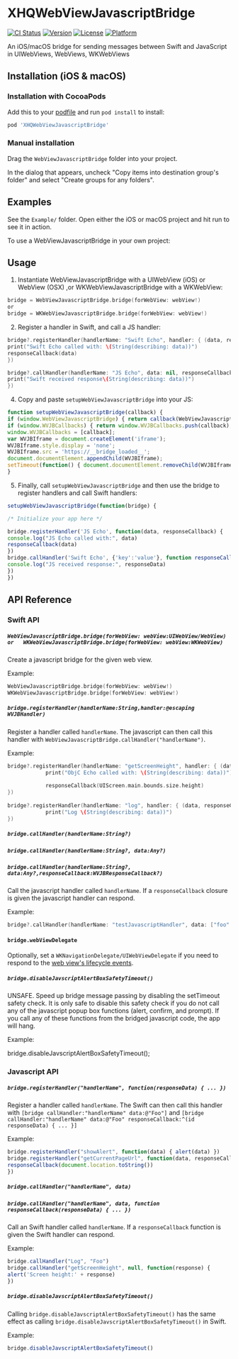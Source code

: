 # XHQWebViewJavascriptBridge
[![CI Status](https://img.shields.io/travis/xuhaiqing/WebViewJavascriptBridge.svg?style=flat)](https://travis-ci.org/xuhaiqing/WebViewJavascriptBridge)
[![Version](https://img.shields.io/cocoapods/v/WebViewJavascriptBridge.svg?style=flat)](https://cocoapods.org/pods/WebViewJavascriptBridge)
[![License](https://img.shields.io/cocoapods/l/WebViewJavascriptBridge.svg?style=flat)](https://cocoapods.org/pods/WebViewJavascriptBridge)
[![Platform](https://img.shields.io/cocoapods/p/WebViewJavascriptBridge.svg?style=flat)](https://cocoapods.org/pods/WebViewJavascriptBridge)

An iOS/macOS bridge for sending messages between Swift and JavaScript in UIWebViews, WebViews, WKWebViews


Installation (iOS & macOS)
------------------------

### Installation with CocoaPods
Add this to your [podfile](https://guides.cocoapods.org/using/getting-started.html) and run `pod install` to install:

```ruby
pod 'XHQWebViewJavascriptBridge'
```
### Manual installation

Drag the `WebViewJavascriptBridge` folder into your project.

In the dialog that appears, uncheck "Copy items into destination group's folder" and select "Create groups for any folders".

Examples
--------

See the `Example/` folder. Open either the iOS or macOS project and hit run to see it in action.

To use a WebViewJavascriptBridge in your own project:

Usage
-----

1) Instantiate WebViewJavascriptBridge with a UIWebView (iOS) or WebView (OSX)  ,or WKWebViewJavascriptBridge with      a WKWebView:

```Swift
bridge = WebViewJavascriptBridge.bridge(forWebView: webView!) 
or
bridge = WKWebViewJavascriptBridge.bridge(forWebView: webView!) 

```

2) Register a handler in Swift, and call a JS handler:

```Swift
bridge?.registerHandler(handlerName: "Swift Echo", handler: { (data, responseCallback) in
print("Swift Echo called with: \(String(describing: data))")
responseCallback(data)
})

bridge?.callHandler(handlerName: "JS Echo", data: nil, responseCallback: { (data) in
print("Swift received response\(String(describing: data))")
})
```

4) Copy and paste `setupWebViewJavascriptBridge` into your JS:

```javascript
function setupWebViewJavascriptBridge(callback) {
if (window.WebViewJavascriptBridge) { return callback(WebViewJavascriptBridge); }
if (window.WVJBCallbacks) { return window.WVJBCallbacks.push(callback); }
window.WVJBCallbacks = [callback];
var WVJBIframe = document.createElement('iframe');
WVJBIframe.style.display = 'none';
WVJBIframe.src = 'https://__bridge_loaded__';
document.documentElement.appendChild(WVJBIframe);
setTimeout(function() { document.documentElement.removeChild(WVJBIframe) }, 0)
}
```

5) Finally, call `setupWebViewJavascriptBridge` and then use the bridge to register handlers and call Swift handlers:

```javascript
setupWebViewJavascriptBridge(function(bridge) {

/* Initialize your app here */

bridge.registerHandler('JS Echo', function(data, responseCallback) {
console.log("JS Echo called with:", data)
responseCallback(data)
})
bridge.callHandler('Swift Echo', {'key':'value'}, function responseCallback(responseData) {
console.log("JS received response:", responseData)
})
})
```

API Reference
-------------

### Swift API

##### `WebViewJavascriptBridge.bridge(forWebView: webView:UIWebView/WebView) or   WKWebViewJavascriptBridge.bridge(forWebView: webView:WKWebView) `

Create a javascript bridge for the given web view.

Example:

```swift   
WebViewJavascriptBridge.bridge(forWebView: webView!) 
WKWebViewJavascriptBridge.bridge(forWebView: webView!) 
```

##### `bridge.registerHandler(handlerName:String,handler:@escaping WVJBHandler)`

Register a handler called `handlerName`. The javascript can then call this handler with `WebViewJavascriptBridge.callHandler("handlerName")`.

Example:

```Swift
bridge?.registerHandler(handlerName: "getScreenHeight", handler: { (data, responseCallback) in
            print("ObjC Echo called with: \(String(describing: data))")
            
            responseCallback(UIScreen.main.bounds.size.height)
})
 
bridge?.registerHandler(handlerName: "log", handler: { (data, responseCallback) in
            print("Log \(String(describing: data))")
})

```

##### `bridge.callHandler(handlerName:String?)`
##### `bridge.callHandler(handlerName:String?, data:Any?)`
##### `bridge.callHandler(handlerName:String?, data:Any?,responseCallback:WVJBResponseCallback?)`


Call the javascript handler called `handlerName`. If a `responseCallback` closure is given the javascript handler can respond.

Example:

```Swift
bridge?.callHandler(handlerName: "testJavascriptHandler", data: ["foo":"before ready"])

```

#### `bridge.webViewDelegate`

Optionally, set a `WKNavigationDelegate/UIWebViewDelegate` if you need to respond to the [web view's lifecycle events](https://developer.apple.com/reference/uikit/uiwebviewdelegate).

##### `bridge.disableJavscriptAlertBoxSafetyTimeout()`

UNSAFE. Speed up bridge message passing by disabling the setTimeout safety check. It is only safe to disable this safety check if you do not call any of the javascript popup box functions (alert, confirm, and prompt). If you call any of these functions from the bridged javascript code, the app will hang.

Example:

bridge.disableJavscriptAlertBoxSafetyTimeout();



### Javascript API

##### `bridge.registerHandler("handlerName", function(responseData) { ... })`

Register a handler called `handlerName`. The Swift can then call this handler with `[bridge callHandler:"handlerName" data:@"Foo"]` and `[bridge callHandler:"handlerName" data:@"Foo" responseCallback:^(id responseData) { ... }]`

Example:

```javascript
bridge.registerHandler("showAlert", function(data) { alert(data) })
bridge.registerHandler("getCurrentPageUrl", function(data, responseCallback) {
responseCallback(document.location.toString())
})
```


##### `bridge.callHandler("handlerName", data)`
##### `bridge.callHandler("handlerName", data, function responseCallback(responseData) { ... })`

Call an Swift handler called `handlerName`. If a `responseCallback` function is given the Swift handler can respond.

Example:

```javascript
bridge.callHandler("Log", "Foo")
bridge.callHandler("getScreenHeight", null, function(response) {
alert('Screen height:' + response)
})
```


##### `bridge.disableJavscriptAlertBoxSafetyTimeout()`

Calling `bridge.disableJavscriptAlertBoxSafetyTimeout()` has the same effect as calling `bridge.disableJavscriptAlertBoxSafetyTimeout()` in Swift.

Example:

```javascript
bridge.disableJavscriptAlertBoxSafetyTimeout()
```
